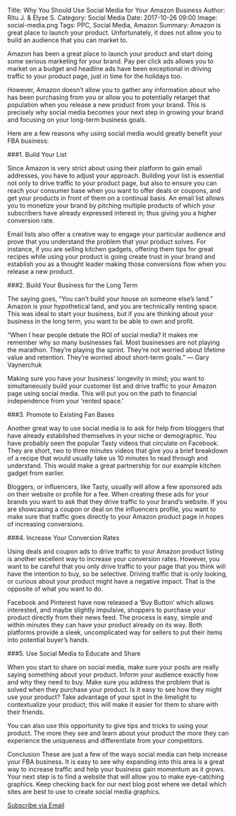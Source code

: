 Title: Why You Should Use Social Media for Your Amazon Business
Author: Ritu J. & Elyse S.
Category: Social Media
Date: 2017-10-26 09:00
Image: social-media.png
Tags: PPC, Social Media, Amazon
Summary: Amazon is great place to launch your product. Unfortunately, it does not allow you to build an audience that you can market to.

Amazon has been a great place to launch your product and start doing some serious marketing for your brand. Pay per click ads allows you to market on a budget and headline ads have been exceptional in driving traffic to your product page, just in time for the holidays too.

However, Amazon doesn’t allow you to gather any information about who has been purchasing from you or allow you to potentially retarget that population when you release a new product from your brand. This is precisely why social media becomes your next step in growing your brand and focusing on your long-term business goals.

Here are a few reasons why using social media would greatly benefit your FBA business:

###1. Build Your List

Since Amazon is very strict about using their platform to gain email addresses, you have to adjust your approach. Building your list is essential not only to drive traffic to your product page, but also to ensure you can reach your consumer base when you want to offer deals or coupons, and get your products in front of them on a continual basis. An email list allows you to monetize your brand by pitching multiple products of which your subscribers have already expressed interest in; thus giving you a higher conversion rate.

Email lists also offer a creative way to engage your particular audience and prove that you understand the problem that your product solves. For instance, if you are selling kitchen gadgets, offering them tips for great recipes while using your product is going create trust in your brand and establish you as a thought leader making those conversions flow when you release a new product.

###2. Build Your Business for the Long Term

The saying goes, “You can’t build your house on someone else’s land.” Amazon is your hypothetical land, and you are technically renting space. This was ideal to start your business, but if you are thinking about your business in the long term, you want to be able to own and profit.

“When I hear people debate the ROI of social media? It makes me remember why so many businesses fail. Most businesses are not playing the marathon. They’re playing the sprint. They’re not worried about lifetime value and retention. They’re worried about short-term goals.” — Gary Vaynerchuk

Making sure you have your business’ longevity in mind; you want to simultaneously build your customer list and drive traffic to your Amazon page using social media. This will put you on the path to financial independence from your ‘rented space.'

###3. Promote to Existing Fan Bases

Another great way to use social media is to ask for help from bloggers that have already established themselves in your niche or demographic. You have probably seen the popular Tasty videos that circulate on Facebook. They are short, two to three minutes videos that give you a brief breakdown of a recipe that would usually take us 10 minutes to read through and understand. This would make a great partnership for our example kitchen gadget from earlier.

Bloggers, or influencers, like Tasty, usually will allow a few sponsored ads on their website or profile for a fee. When creating these ads for your brands you want to ask that they drive traffic to your brand’s website. If you are showcasing a coupon or deal on the influencers profile, you want to make sure that traffic goes directly to your Amazon product page in hopes of increasing conversions.

###4. Increase Your Conversion Rates

Using deals and coupon ads to drive traffic to your Amazon product listing is another excellent way to increase your conversion rates. However, you want to be careful that you only drive traffic to your page that you think will have the intention to buy, so be selective. Driving traffic that is only looking, or curious about your product might have a negative impact. That is the opposite of what you want to do.

Facebook and Pinterest have now released a ‘Buy Button’ which allows interested, and maybe slightly impulsive, shoppers to purchase your product directly from their news feed. The process is easy, simple and within minutes they can have your product already on its way. Both platforms provide a sleek, uncomplicated way for sellers to put their items into potential buyer’s hands.

###5. Use Social Media to Educate and Share

When you start to share on social media, make sure your posts are really saying something about your product. Inform your audience exactly how and why they need to buy. Make sure you address the problem that is solved when they purchase your product. Is it easy to see how they might use your product? Take advantage of your spot in the limelight to contextualize your product; this will make it easier for them to share with their friends.

You can also use this opportunity to give tips and tricks to using your product. The more they see and learn about your product the more they can experience the uniqueness and differentiate from your competitors.

Conclusion
These are just a few of the ways social media can help increase your FBA business. It is easy to see why expanding into this area is a great way to increase traffic and help your business gain momentum as it grows. Your next step is to find a website that will allow you to make eye-catching graphics. Keep checking back for our next blog post where we detail which sites are best to use to create social media graphics.



<a class="btn btn-primary" href="https://efficientera.leadpages.co/leadbox/121f91a73f72a2%3A12c54680e746dc/5687539843203072/" target="_blank">Subscribe via Email</a><script data-leadbox="121f91a73f72a2:12c54680e746dc" data-url="https://efficientera.leadpages.co/leadbox/121f91a73f72a2%3A12c54680e746dc/5687539843203072/" data-config="%7B%7D" type="text/javascript" src="https://efficientera.leadpages.co/leadbox-1468522675.js"></script>




